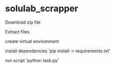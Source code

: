# solulab_scrapper

Download zip file

Extract files

create virtual environment

install dependencies 'pip install -r requirements.txt'

run script 'python task.py'

